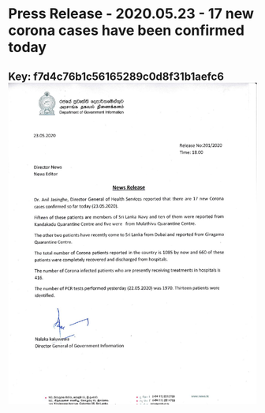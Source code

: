 # Press Release - 2020.05.23 - 17 new corona cases have been confirmed today 
Key: f7d4c76b1c56165289c0d8f31b1aefc6 
![img](img/f7d4c76b1c56165289c0d8f31b1aefc6.jpg)
---
```

```
